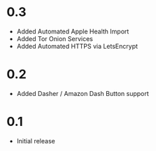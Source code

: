 # 0.3

* Added Automated Apple Health Import
* Added Tor Onion Services
* Added Automated HTTPS via LetsEncrypt

# 0.2

* Added Dasher / Amazon Dash Button support

# 0.1

* Initial release